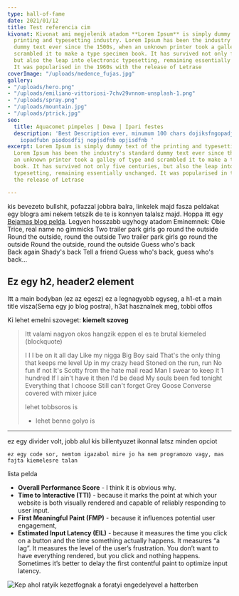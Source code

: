 ```yaml
---
type: hall-of-fame
date: 2021/01/12
title: Test referencia cim
kivonat: Kivonat ami megjelenik atadom **Lorem Ipsum** is simply dummy text of the
  printing and typesetting industry. Lorem Ipsum has been the industry's standard
  dummy text ever since the 1500s, when an unknown printer took a galley of type and
  scrambled it to make a type specimen book. It has survived not only five centuries,
  but also the leap into electronic typesetting, remaining essentially unchanged.
  It was popularised in the 1960s with the release of Letrase
coverImage: "/uploads/medence_fujas.jpg"
gallery:
- "/uploads/hero.png"
- "/uploads/emiliano-vittoriosi-7chv29vnnom-unsplash-1.png"
- "/uploads/spray.png"
- "/uploads/mountain.jpg"
- "/uploads/ptrick.jpg"
seo:
  title: Aquacomet pimpeles | Dewa | Ipari festes
  description: 'Best Description ever, minumum 100 chars dojiksfngopadjfnbopadf jnasdjiopbn
    iopadfubn piodosdfij nopjsdfnb opjisdfnb '
excerpt: Lorem Ipsum is simply dummy text of the printing and typesetting industry.
  Lorem Ipsum has been the industry's standard dummy text ever since the 1500s, when
  an unknown printer took a galley of type and scrambled it to make a type specimen
  book. It has survived not only five centuries, but also the leap into electronic
  typesetting, remaining essentially unchanged. It was popularised in the 1960s with
  the release of Letrase

---
```

kis bevezeto bullshit, pofazzal jobbra balra, linkelek majd fasza peldakat egy blogra ami nekem tetszik de te is konnyen talalsz majd. Hoppa itt egy [Bejamas blog pelda](https://bejamas.io/blog/website-performance-research/ "Ez a tooltip ha cursort fele viszi a balhere"). Legyen hosszabb ugyhogy atadom Eminemnek: Obie Trice, real name no gimmicks Two trailer park girls go round the outside Round the outside, round the outside Two trailer park girls go round the outside Round the outside, round the outside Guess who's back  
Back again Shady's back Tell a friend Guess who's back, guess who's back...

## Ez egy h2, header2 element

Itt a main bodyban (ez az egesz) ez a legnagyobb egyseg, a h1-et a main title visza(Sema egy jo blog postra), h3at hasznalnek meg, tobbi offos

Ki lehet emelni szoveget: **kiemelt szoveg**

> Itt valami nagyon okos hangzik eppen el es te brutal kiemeled (blockquote)
>
> I I I be on it all day Like my nigga Big Boy said That's the only thing that keeps me level Up in my crazy head Stoned on the run, run No fun if not It's Scotty from the hate mail read Man I swear to keep it 1 hundred If I ain't have it then I'd be dead My souls been fed tonight Everything that I choose Still can't forget Grey Goose Converse covered with mixer juice
>
> lehet tobbsoros is
>
> * lehet benne golyo is

***

ez egy divider volt, jobb alul kis billentyuzet ikonnal latsz minden opciot

`ez egy code sor, nemtom igazabol mire jo ha nem programozo vagy, mas fajta kiemelesre talan`

lista pelda

* **Overall Performance Score** - I think it is obvious why.
* **Time to Interactive (TTI)** - because it marks the point at which your website is both visually rendered and capable of reliably responding to user input.
* **First Meaningful Paint (FMP)** - because it influences potential user engagement,
* **Estimated Input Latency (EIL)** - because it measures the time you click on a button and the time something actually happens. It measures “a lag”. It measures the level of the user’s frustration. You don’t want to have everything rendered, but you click and nothing happens. Sometimes it’s better to delay the first contentful paint to optimize input latency.

![Kep ahol ratyik kezetfognak a foratyi engedelyevel a hatterben](/uploads/ptrick.jpg "Kezfogasa a ratyiknak")